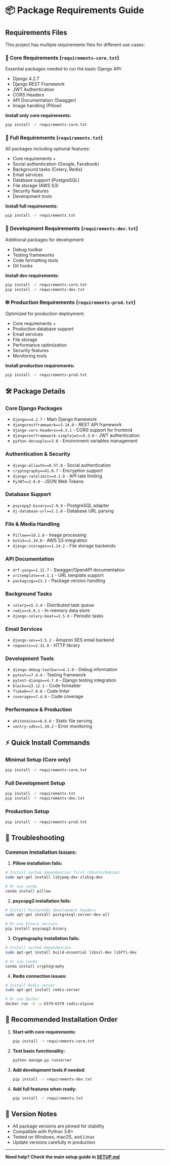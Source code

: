 # 📦 Package Requirements Guide

## Requirements Files

This project has multiple requirements files for different use cases:

### 🔧 Core Requirements (`requirements-core.txt`)
Essential packages needed to run the basic Django API:
- Django 4.2.7
- Django REST Framework
- JWT Authentication
- CORS Headers
- API Documentation (Swagger)
- Image handling (Pillow)

**Install only core requirements:**
```bash
pip install -r requirements-core.txt
```

### 🚀 Full Requirements (`requirements.txt`)
All packages including optional features:
- Core requirements +
- Social authentication (Google, Facebook)
- Background tasks (Celery, Redis)
- Email services
- Database support (PostgreSQL)
- File storage (AWS S3)
- Security features
- Development tools

**Install full requirements:**
```bash
pip install -r requirements.txt
```

### 🔨 Development Requirements (`requirements-dev.txt`)
Additional packages for development:
- Debug toolbar
- Testing frameworks
- Code formatting tools
- Git hooks

**Install dev requirements:**
```bash
pip install -r requirements-core.txt
pip install -r requirements-dev.txt
```

### 🌐 Production Requirements (`requirements-prod.txt`)
Optimized for production deployment:
- Core requirements +
- Production database support
- Email services
- File storage
- Performance optimization
- Security features
- Monitoring tools

**Install production requirements:**
```bash
pip install -r requirements-prod.txt
```

## 🛠️ Package Details

### Core Django Packages
- `Django==4.2.7` - Main Django framework
- `djangorestframework==3.14.0` - REST API framework
- `django-cors-headers==4.3.1` - CORS support for frontend
- `djangorestframework-simplejwt==5.3.0` - JWT authentication
- `python-decouple==3.8` - Environment variables management

### Authentication & Security
- `django-allauth==0.57.0` - Social authentication
- `cryptography==41.0.7` - Encryption support
- `django-ratelimit==4.1.0` - API rate limiting
- `PyJWT==2.8.0` - JSON Web Tokens

### Database Support
- `psycopg2-binary==2.9.9` - PostgreSQL adapter
- `dj-database-url==2.1.0` - Database URL parsing

### File & Media Handling
- `Pillow==10.1.0` - Image processing
- `boto3==1.34.0` - AWS S3 integration
- `django-storages==1.14.2` - File storage backends

### API Documentation
- `drf-yasg==1.21.7` - Swagger/OpenAPI documentation
- `uritemplate==4.1.1` - URL template support
- `packaging==23.2` - Package version handling

### Background Tasks
- `celery==5.3.4` - Distributed task queue
- `redis==5.0.1` - In-memory data store
- `django-celery-beat==2.5.0` - Periodic tasks

### Email Services
- `django-ses==3.5.2` - Amazon SES email backend
- `requests==2.31.0` - HTTP library

### Development Tools
- `django-debug-toolbar==4.2.0` - Debug information
- `pytest==7.4.4` - Testing framework
- `pytest-django==4.7.0` - Django testing integration
- `black==23.12.1` - Code formatter
- `flake8==7.0.0` - Code linter
- `coverage==7.4.0` - Code coverage

### Performance & Production
- `whitenoise==6.6.0` - Static file serving
- `sentry-sdk==1.39.2` - Error monitoring

## ⚡ Quick Install Commands

### Minimal Setup (Core only)
```bash
pip install -r requirements-core.txt
```

### Full Development Setup
```bash
pip install -r requirements.txt
pip install -r requirements-dev.txt
```

### Production Setup
```bash
pip install -r requirements-prod.txt
```

## 🚨 Troubleshooting

### Common Installation Issues:

1. **Pillow installation fails:**
```bash
# Install system dependencies first (Ubuntu/Debian)
sudo apt-get install libjpeg-dev zlib1g-dev

# Or use conda
conda install pillow
```

2. **psycopg2 installation fails:**
```bash
# Install PostgreSQL development headers
sudo apt-get install postgresql-server-dev-all

# Or use binary version
pip install psycopg2-binary
```

3. **Cryptography installation fails:**
```bash
# Install system dependencies
sudo apt-get install build-essential libssl-dev libffi-dev

# Or use conda
conda install cryptography
```

4. **Redis connection issues:**
```bash
# Install Redis server
sudo apt-get install redis-server

# Or use Docker
docker run -d -p 6379:6379 redis:alpine
```

## 🎯 Recommended Installation Order

1. **Start with core requirements:**
   ```bash
   pip install -r requirements-core.txt
   ```

2. **Test basic functionality:**
   ```bash
   python manage.py runserver
   ```

3. **Add development tools if needed:**
   ```bash
   pip install -r requirements-dev.txt
   ```

4. **Add full features when ready:**
   ```bash
   pip install -r requirements.txt
   ```

## 📝 Version Notes

- All package versions are pinned for stability
- Compatible with Python 3.8+
- Tested on Windows, macOS, and Linux
- Update versions carefully in production

---

**Need help? Check the main setup guide in [SETUP.md](SETUP.md)**
